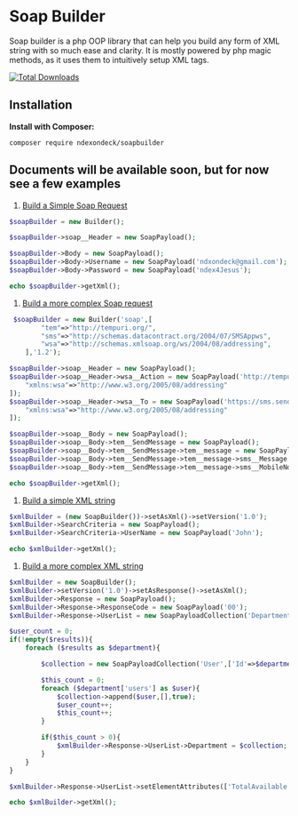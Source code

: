 # Soap Builder

Soap builder is a php OOP library that can help you build any form of XML string with so much ease and clarity. It is mostly powered by php magic methods, as it uses them to intuitively setup XML tags.

[![Total Downloads](https://poser.pugx.org/ndexondeck/soapbuilder/downloads.svg)](https://packagist.org/packages/ndexondeck/lauditor)


## Installation

**Install with Composer:**

```
composer require ndexondeck/soapbuilder
```

## Documents will be available soon, but for now see a few examples

1. [Build a Simple Soap Request](#how)
   
```php
$soapBuilder = new Builder();

$soapBuilder->soap__Header = new SoapPayload();

$soapBuilder->Body = new SoapPayload();
$soapBuilder->Body->Username = new SoapPayload('ndxondeck@gmail.com');
$soapBuilder->Body->Password = new SoapPayload('ndex4Jesus');

echo $soapBuilder->getXml();
```


1. [Build a more complex Soap request](#how2)
   
```php
 $soapBuilder = new Builder('soap',[
        "tem"=>"http://tempuri.org/",
        "sms"=>"http://schemas.datacontract.org/2004/07/SMSAppws",
        "wsa"=>"http://schemas.xmlsoap.org/ws/2004/08/addressing",
    ],'1.2');

$soapBuilder->soap__Header = new SoapPayload();
$soapBuilder->soap__Header->wsa__Action = new SoapPayload('http://tempuri.org/IService/SendMessage',[
    "xmlns:wsa"=>"http://www.w3.org/2005/08/addressing"
]);
$soapBuilder->soap__Header->wsa__To = new SoapPayload('https://sms.sender.example/Service.svc',[
    "xmlns:wsa"=>"http://www.w3.org/2005/08/addressing"
]);

$soapBuilder->soap__Body = new SoapPayload();
$soapBuilder->soap__Body->tem__SendMessage = new SoapPayload();
$soapBuilder->soap__Body->tem__SendMessage->tem__message = new SoapPayload();
$soapBuilder->soap__Body->tem__SendMessage->tem__message->sms__Message = new SoapPayload($msg);
$soapBuilder->soap__Body->tem__SendMessage->tem__message->sms__MobileNo = new SoapPayload($phone);

echo $soapBuilder->getXml();
```


1. [Build a simple XML string](#how3)
   
```php
$xmlBuilder = (new SoapBuilder())->setAsXml()->setVersion('1.0');
$xmlBuilder->SearchCriteria = new SoapPayload();
$xmlBuilder->SearchCriteria->UserName = new SoapPayload('John');

echo $xmlBuilder->getXml();
```


1. [Build a more complex XML string](#how4)
   
```php
$xmlBuilder = new SoapBuilder();
$xmlBuilder->setVersion('1.0')->setAsResponse()->setAsXml();
$xmlBuilder->Response = new SoapPayload();
$xmlBuilder->Response->ResponseCode = new SoapPayload('00');
$xmlBuilder->Response->UserList = new SoapPayloadCollection('Department');

$user_count = 0;
if(!empty($results)){
    foreach ($results as $department){

        $collection = new SoapPayloadCollection('User',['Id'=>$department['id'], 'Name'=>$department['name']]);

        $this_count = 0;
        foreach ($department['users'] as $user){
            $collection->append($user,[],true);
            $user_count++;
            $this_count++;
        }

        if($this_count > 0){
            $xmlBuilder->Response->UserList->Department = $collection;
        }
    }
}

$xmlBuilder->Response->UserList->setElementAttributes(['TotalAvailable'=>$user_count]);

echo $xmlBuilder->getXml();
```